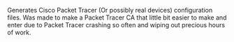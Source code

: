 Generates Cisco Packet Tracer (Or possibly real devices) configuration files. Was made to make a Packet Tracer CA that little bit easier to make and enter due to Packet Tracer crashing so often and wiping out precious hours of work.